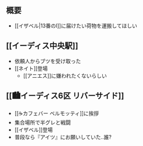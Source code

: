 ## 概要

- [[イザベル|13番のI]]に届けたい荷物を運搬してほしい

## [[イーディス中央駅]]

- 依頼人からブツを受け取った
- [[ネイト]]登場
	- [[アニエス]]に嫌われたくないらしい

## [[🏙️イーディス6区 リバーサイド]]

- [[☕カフェバー ベルモッティ]]に挨拶
- 集合場所で半グレと戦闘
- [[イザベル]]登場
- 普段なら『アイツ』にお願いしていた..誰?